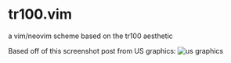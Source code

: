 # tr100.vim
a vim/neovim scheme based on the tr100 aesthetic

Based off of this screenshot post from US graphics: ![us graphics](https://x.com/usgraphics/status/1977780917059137735 "tr100")
